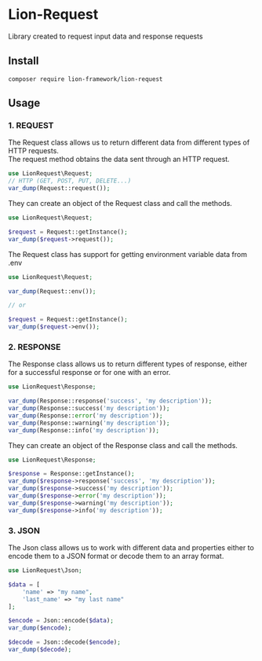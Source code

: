 # Lion-Request
Library created to request input data and response requests


## Install
```shell
composer require lion-framework/lion-request
```

## Usage
### 1. REQUEST
The Request class allows us to return different data from different types of HTTP requests. <br>
The request method obtains the data sent through an HTTP request.

```php
use LionRequest\Request;
// HTTP (GET, POST, PUT, DELETE...)
var_dump(Request::request());
```

They can create an object of the Request class and call the methods.

```php
use LionRequest\Request;

$request = Request::getInstance();
var_dump($request->request());
```

The Request class has support for getting environment variable data from .env

```php
use LionRequest\Request;

var_dump(Request::env());

// or

$request = Request::getInstance();
var_dump($request->env());
```

### 2. RESPONSE
The Response class allows us to return different types of response, either for a successful response or for one with an error.

```php
use LionRequest\Response;

var_dump(Response::response('success', 'my description'));
var_dump(Response::success('my description'));
var_dump(Response::error('my description'));
var_dump(Response::warning('my description'));
var_dump(Response::info('my description'));
```

They can create an object of the Response class and call the methods.

```php
use LionRequest\Response;

$response = Response::getInstance();
var_dump($response->response('success', 'my description'));
var_dump($response->success('my description'));
var_dump($response->error('my description'));
var_dump($response->warning('my description'));
var_dump($response->info('my description'));
```

### 3. JSON
The Json class allows us to work with different data and properties either to encode them to a JSON format or decode them to an array format.

```php
use LionRequest\Json;

$data = [
	'name' => "my name",
	'last_name' => "my last name"
];

$encode = Json::encode($data);
var_dump($encode);
```

```php
$decode = Json::decode($encode);
var_dump($decode);
```